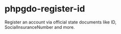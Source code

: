 # phpgdo-register-id
Register an account via official state documents like ID, SocialInsuranceNumber and more.
